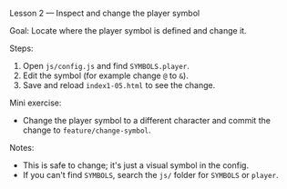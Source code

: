 Lesson 2 — Inspect and change the player symbol

Goal: Locate where the player symbol is defined and change it.

Steps:
1. Open `js/config.js` and find `SYMBOLS.player`.
2. Edit the symbol (for example change `@` to `&`).
3. Save and reload `index1-05.html` to see the change.

Mini exercise:
- Change the player symbol to a different character and commit the change to `feature/change-symbol`.

Notes:
- This is safe to change; it's just a visual symbol in the config.
- If you can't find `SYMBOLS`, search the `js/` folder for `SYMBOLS` or `player`.